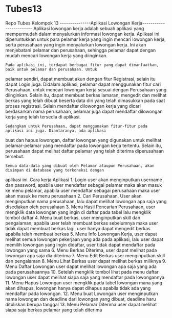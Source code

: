 # Tubes13
Repo Tubes Kelompok 13
---------------Aplikasi Lowongan Kerja------------------------
	Aplikasi lowongan kerja adalah sebuah aplikasi yang mempermudah dalam menyalurkan informasi lowongan kerja. 
Aplikasi ini diperuntukkan untuk para pelamar kerja yang ingin mencari lowongan kerja, serta perusahaan yang ingin
menyalurkan lowongan kerja. Ini akan menjebatani pelamar dan perusahaan, sehingga pelamar dapat dengan mudah mencari
lowongan kerja yang diinginkan. 

	Pada aplikasi ini, terdapat berbagai fitur yang dapat dimanfaatkan, baik untuk pelamar dan perusahaan. Untuk
pelamar sendiri, dapat membuat akun dengan fitur Registrasi, selain itu dapat Login juga. Didalam aplikasi, pelamar 
dapat menggunakan fitur cari Perusahaan, untuk mencari lowongan kerja sesuai dengan Perusahaan yang diinginkan. 
Selain itu, dapat membuat berkas lamaran, mengedit dan melihat berkas yang telah dibuat beserta data diri yang telah
dimasukkan pada saat proses registrasi. Selain mendaftar dilowongan kerja yang dicari berdasarkan nama perusahaan,
pelamar juga dapat mendaftar dilowongan kerja yang telah tersedia di aplikasi.
	
	Sedangkan untuk Perusahaan, dapat menggunakan fitur-fitur pada aplikasi ini juga. Diantaranya, ada aplikasi 
buat dan hapus lowongan, daftar lowongan yang digunakan untuk melihat pelamar-pelamar yang mendaftar pada lowongan 
kerja tertentu. Selain itu, perusahaan dapat melihat daftar pelamar yang telah diterima diperusahaan tersebut.

	Semua data-data yang dibuat oleh Pelamar ataupun Perusahaan, akan disimpan di database yang terkoneksi dengan 
aplikasi ini.
Cara kerja Aplikasi
	1. Login user akan menginputkan username dan password, apabila user mendaftar sebagai pelamar maka akan masuk ke menu pelamar, apabila user mendaftar sebagai perusahaan maka user akan masuk ke menu perusahaan
	2. Cari Perusahaan, User akan menginputkan nama perusahaan, lalu dapat melihat lowongan apa saja yang disediakan oleh perusahaan
	3. Menu Hasil Pencarian Perusahaan, user mengklik data lowongan yang ingin di daftar pada tabel lalu mengklik tombol daftar
	4. Menu buat berkas, user menginputkan skill dan pengalaman, apabila user telah membuat berkas sebelumnya maka user tidak dapat membuat berkas lagi,  user hanya dapat mengedit berkas apabila telah membuat berkas
	5. Menu Info Lowongan Kerja, user dapat melihat semua lowongan pekerjaan yang ada pada aplikasi, lalu user dapat memilih lowongan yang ingin didaftar, user tidak dapat mendaftar pada lowongan yang sama
	6. Menu Berkas Diterima, user dapat melihat pada lowongan apa saja dia diterima
	7. Menu Edit Berkas user menginputkan skill dan pengalaman 
	8. Menu Lihat Berkas user dapat melihat berkas miliknya
	9. Menu Daftar Lowongan user dapat melihat lowongan apa saja yang ada pada perusahaannya
	10. Setelah mengklik tombol lihat pada menu daftar lowongan user dapat melihat siapa saja yang mendaftar pada lowongannya
	11. Menu Hapus Lowongan user mengklik pada tabel lowongan mana yang akan dihapus, lowongan hanya dapat dihapus apabila tidak ada yang mendaftar pada lowongan.
	12. Menu buat Lowongan user menginputkan nama lowongan dan deadline dari lowongan yang dibuat, deadline haru dituliskan berupa tanggal
	13. Menu Pelamar Diterima user dapat melihat siapa saja berkas pelamar yang telah diterima
